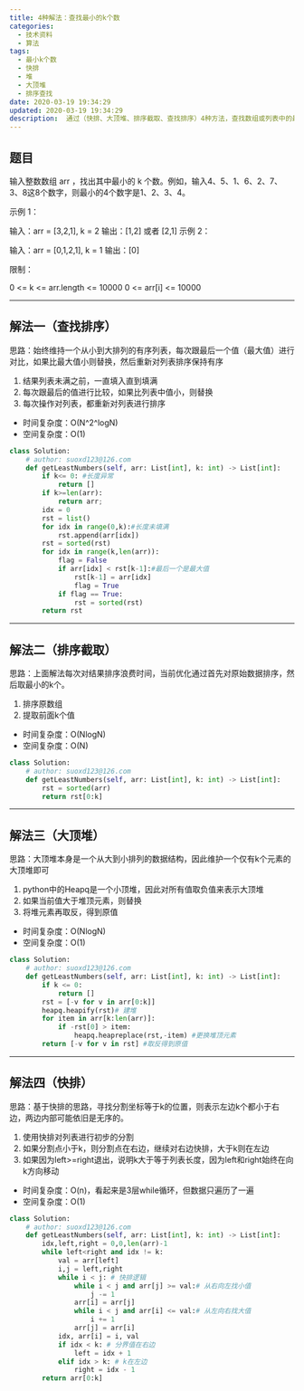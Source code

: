 ```yaml
---
title: 4种解法：查找最小的k个数
categories:
  - 技术资料
  - 算法
tags:
  - 最小k个数
  - 快排
  - 堆
  - 大顶堆
  - 排序查找
date: 2020-03-19 19:34:29
updated: 2020-03-19 19:34:29
description:  通过（快排、大顶堆、排序截取、查找排序）4种方法，查找数组或列表中的最小k个数...
---
```


## 题目
输入整数数组 arr ，找出其中最小的 k 个数。例如，输入4、5、1、6、2、7、3、8这8个数字，则最小的4个数字是1、2、3、4。

 

示例 1：

输入：arr = [3,2,1], k = 2
输出：[1,2] 或者 [2,1]
示例 2：

输入：arr = [0,1,2,1], k = 1
输出：[0]
 

限制：

0 <= k <= arr.length <= 10000
0 <= arr[i] <= 10000
***
## 解法一（查找排序）
思路：始终维持一个从小到大排列的有序列表，每次跟最后一个值（最大值）进行对比，如果比最大值小则替换，然后重新对列表排序保持有序
1. 结果列表未满之前，一直填入直到填满
2. 每次跟最后的值进行比较，如果比列表中值小，则替换
3. 每次操作对列表，都重新对列表进行排序

* 时间复杂度：O(N^2^logN)
*  空间复杂度：O(1)
```python
class Solution:
    # author: suoxd123@126.com
    def getLeastNumbers(self, arr: List[int], k: int) -> List[int]:        
        if k<= 0: #长度异常
            return []
        if k>=len(arr):
            return arr;
        idx = 0
        rst = list()
        for idx in range(0,k):#长度未填满
            rst.append(arr[idx])        
        rst = sorted(rst)
        for idx in range(k,len(arr)):
            flag = False
            if arr[idx] < rst[k-1]:#最后一个是最大值
                rst[k-1] = arr[idx]            
                flag = True
            if flag == True:
                rst = sorted(rst)
        return rst
```
***
## 解法二（排序截取）
思路：上面解法每次对结果排序浪费时间，当前优化通过首先对原始数据排序，然后取最小的k个。
1. 排序原数组
2. 提取前面k个值
* 时间复杂度：O(NlogN)
* 空间复杂度：O(N)

```python
class Solution:
    # author: suoxd123@126.com
    def getLeastNumbers(self, arr: List[int], k: int) -> List[int]:
        rst = sorted(arr)
        return rst[0:k]
```
***
## 解法三（大顶堆）
思路：大顶堆本身是一个从大到小排列的数据结构，因此维护一个仅有k个元素的大顶堆即可
1. python中的Heapq是一个小顶堆，因此对所有值取负值来表示大顶堆
2. 如果当前值大于堆顶元素，则替换
3. 将堆元素再取反，得到原值

* 时间复杂度：O(NlogN)
* 空间复杂度：O(1)
```python
class Solution:
    # author: suoxd123@126.com
    def getLeastNumbers(self, arr: List[int], k: int) -> List[int]:
        if k <= 0:
            return []   
        rst = [-v for v in arr[0:k]]
        heapq.heapify(rst)# 建堆
        for item in arr[k:len(arr)]:
            if -rst[0] > item:
                heapq.heapreplace(rst,-item) #更换堆顶元素
        return [-v for v in rst] #取反得到原值
```
***
## 解法四（快排）
思路：基于快排的思路，寻找分割坐标等于k的位置，则表示左边k个都小于右边，两边内部可能依旧是无序的。
1. 使用快排对列表进行初步的分割
2. 如果分割点小于k，则分割点在右边，继续对右边快排，大于k则在左边
3. 如果因为left>=right退出，说明k大于等于列表长度，因为left和right始终在向k方向移动

* 时间复杂度：O(n)，看起来是3层while循环，但数据只遍历了一遍
* 空间复杂度：O(1)
```python
class Solution:
    # author: suoxd123@126.com
    def getLeastNumbers(self, arr: List[int], k: int) -> List[int]:
        idx,left,right = 0,0,len(arr)-1
        while left<right and idx != k:
            val = arr[left]
            i,j = left,right
            while i < j: # 快排逻辑
                while i < j and arr[j] >= val:# 从右向左找小值 
                    j -= 1
                arr[i] = arr[j]
                while i < j and arr[i] <= val:# 从左向右找大值
                    i += 1
                arr[j] = arr[i]
            idx, arr[i] = i, val
            if idx < k: # 分界值在右边
                left = idx + 1
            elif idx > k: # k在左边
                right = idx - 1
        return arr[0:k]
```

